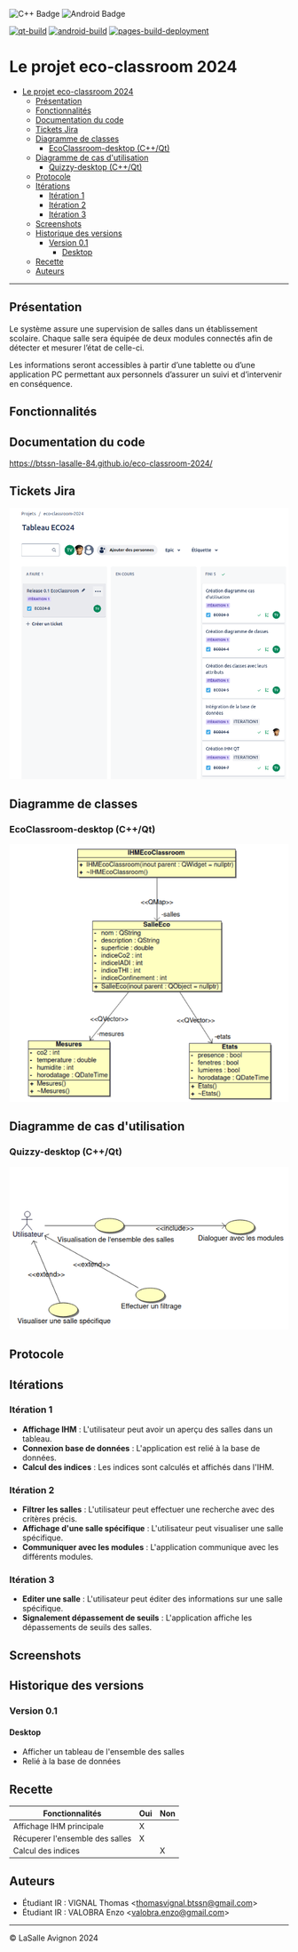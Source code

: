 ![C++ Badge](https://img.shields.io/badge/C%2B%2B-00599C?logo=cplusplus&logoColor=fff&style=plastic) ![Android Badge](https://img.shields.io/badge/Android-3DDC84?logo=android&logoColor=fff&style=plastic)

[![qt-build](https://github.com/btssn-lasalle-84/eco-classroom-2024/actions/workflows/make-qt.yml/badge.svg)](https://github.com/btssn-lasalle-84/eco-classroom-2024/actions/workflows/make-qt.yml) [![android-build](https://github.com/btssn-lasalle-84/eco-classroom-2024/actions/workflows/android-build.yml/badge.svg)](https://github.com/btssn-lasalle-84/eco-classroom-2024/actions/workflows/android-build.yml) [![pages-build-deployment](https://github.com/btssn-lasalle-84/eco-classroom-2024/actions/workflows/pages/pages-build-deployment/badge.svg?branch=develop)](https://github.com/btssn-lasalle-84/eco-classroom-2024/actions/workflows/pages/pages-build-deployment)

# Le projet eco-classroom 2024

- [Le projet eco-classroom 2024](#le-projet-eco-classroom-2024)
  - [Présentation](#présentation)
  - [Fonctionnalités](#fonctionnalités)
  - [Documentation du code](#documentation-du-code)
  - [Tickets Jira](#tickets-jira)
  - [Diagramme de classes](#diagramme-de-classes)
    - [EcoClassroom-desktop (C++/Qt)](#ecoclassroom-desktopcqt)
  - [Diagramme de cas d'utilisation](#diagramme-de-cas-dutilisation)
    - [Quizzy-desktop (C++/Qt)](#quizzy-desktopcqt)
  - [Protocole](#protocole)
  - [Itérations](#itérations)
    - [Itération 1](#itération-1)
    - [Itération 2](#itération-2)
    - [Itération 3](#itération-3)
  - [Screenshots](#screenshots)
  - [Historique des versions](#historique-des-versions)
    - [Version 0.1](#version-01)
      - [Desktop](#desktop)
  - [Recette](#recette)
  - [Auteurs](#auteurs)

---

## Présentation

Le système assure une supervision de salles dans un établissement scolaire. Chaque salle sera équipée de deux modules connectés afin de détecter et mesurer l’état de celle-ci.

Les informations seront accessibles à partir d’une tablette ou d’une application PC permettant aux personnels d’assurer un suivi et d’intervenir en conséquence.

## Fonctionnalités


## Documentation du code

https://btssn-lasalle-84.github.io/eco-classroom-2024/


## Tickets Jira

![Tickets jira](images/tickets_jira.png)
## Diagramme de classes

### EcoClassroom-desktop (C++/Qt)

![Diagramme de classe](images/diagramme_classes.png)
## Diagramme de cas d'utilisation

### Quizzy-desktop (C++/Qt)

![Diagramme cas d'utilisation](images/diagramme_cas_utilisations.png)

## Protocole

## Itérations

### Itération 1

- **Affichage IHM** : L'utilisateur peut avoir un aperçu des salles dans un tableau.
- **Connexion base de données** : L'application est relié à la base de données.
- **Calcul des indices** : Les indices sont calculés et affichés dans l'IHM.

### Itération 2

- **Filtrer les salles** : L'utilisateur peut effectuer une recherche avec des critères précis.
- **Affichage d'une salle spécifique** : L'utilisateur peut visualiser une salle spécifique.
- **Communiquer avec les modules** : L'application communique avec les différents modules.

### Itération 3

- **Editer une salle** : L'utilisateur peut éditer des informations sur une salle spécifique.
- **Signalement dépassement de seuils** : L'application affiche les dépassements de seuils des salles.



## Screenshots

## Historique des versions

### Version 0.1

#### Desktop

- Afficher un tableau de l'ensemble des salles
- Relié à la base de données

## Recette

| Fonctionnalités   | Oui | Non |
|--------------------|-----|-----|
| Affichage IHM principale  |  X  |     |
| Récuperer l'ensemble des salles |  X  |   |
| Calcul des indices         |    |   X  |



## Auteurs

- Étudiant IR : VIGNAL Thomas <<thomasvignal.btssn@gmail.com>>
- Étudiant IR : VALOBRA Enzo <<valobra.enzo@gmail.com>>

---
©️ LaSalle Avignon 2024